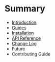 # Summary

* [Introduction](README.md)
* [Guides](lalal.md)
* [Installation](installation.md)
* [API Reference](api-reference.md)
* [Change Log](change-log.md)
* Future
* Contributing Guide

